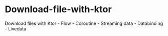 # Download-file-with-ktor
Download files with Ktor - Flow - Coroutine - Streaming data﻿ - Databinding - Livedata
